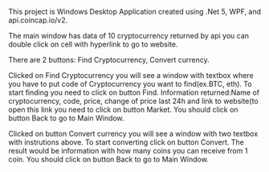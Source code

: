 This project is Windows Desktop Application created using .Net 5, WPF, and api.coincap.io/v2.


The main window has data of 10 cryptocurrency returned by api you can double click on cell with hyperlink to go to website.


There are 2 buttons: Find Cryptocurrency, Convert currency.


Clicked on Find Cryptocurrency you will see a window with textbox where you have to put code of Cryptocurrency you want to find(ex.BTC, eth).
To start finding you need to click on button Find.
Information returned:Name of cryptocurrency, code, price, change of price last 24h and link to website(to open this link you need to click on button Market.
You should click on button Back to go to Main Window.

Clicked on button Convert currency you will see a window with two textbox with instrutions above.
To start converting click on button Convert.
The result would be information with how many coins you can receive from 1 coin.
You should click on button Back to go to Main Window.



